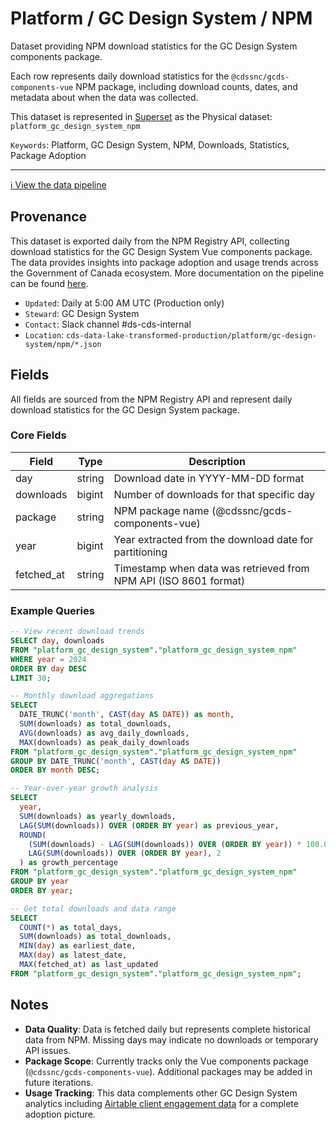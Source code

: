 # Platform / GC Design System / NPM

Dataset providing NPM download statistics for the GC Design System components package.

Each row represents daily download statistics for the `@cdssnc/gcds-components-vue` NPM package, including download counts, dates, and metadata about when the data was collected.

This dataset is represented in [Superset](https://superset.cds-snc.ca/) as the Physical dataset: `platform_gc_design_system_npm`

`Keywords`: Platform, GC Design System, NPM, Downloads, Statistics, Package Adoption

---

[:information_source: View the data pipeline](../../../pipelines/platform/gc-design-system/npm.md)

## Provenance

This dataset is exported daily from the NPM Registry API, collecting download statistics for the GC Design System Vue components package. The data provides insights into package adoption and usage trends across the Government of Canada ecosystem. More documentation on the pipeline can be found [here](../../../pipelines/platform/gc-design-system/npm.md).

* `Updated`: Daily at 5:00 AM UTC (Production only)
* `Steward`: GC Design System
* `Contact`: Slack channel #ds-cds-internal  
* `Location`: `cds-data-lake-transformed-production/platform/gc-design-system/npm/*.json`

## Fields

All fields are sourced from the NPM Registry API and represent daily download statistics for the GC Design System package.

### Core Fields

| Field | Type | Description |
|-------|------|-------------|
| day | string | Download date in YYYY-MM-DD format |
| downloads | bigint | Number of downloads for that specific day |
| package | string | NPM package name (@cdssnc/gcds-components-vue) |
| year | bigint | Year extracted from the download date for partitioning |
| fetched_at | string | Timestamp when data was retrieved from NPM API (ISO 8601 format) |

### Example Queries

```sql
-- View recent download trends
SELECT day, downloads
FROM "platform_gc_design_system"."platform_gc_design_system_npm"
WHERE year = 2024
ORDER BY day DESC
LIMIT 30;

-- Monthly download aggregations
SELECT 
  DATE_TRUNC('month', CAST(day AS DATE)) as month,
  SUM(downloads) as total_downloads,
  AVG(downloads) as avg_daily_downloads,
  MAX(downloads) as peak_daily_downloads
FROM "platform_gc_design_system"."platform_gc_design_system_npm"
GROUP BY DATE_TRUNC('month', CAST(day AS DATE))
ORDER BY month DESC;

-- Year-over-year growth analysis
SELECT 
  year,
  SUM(downloads) as yearly_downloads,
  LAG(SUM(downloads)) OVER (ORDER BY year) as previous_year,
  ROUND(
    (SUM(downloads) - LAG(SUM(downloads)) OVER (ORDER BY year)) * 100.0 / 
    LAG(SUM(downloads)) OVER (ORDER BY year), 2
  ) as growth_percentage
FROM "platform_gc_design_system"."platform_gc_design_system_npm"
GROUP BY year
ORDER BY year;

-- Get total downloads and data range
SELECT 
  COUNT(*) as total_days,
  SUM(downloads) as total_downloads,
  MIN(day) as earliest_date,
  MAX(day) as latest_date,
  MAX(fetched_at) as last_updated
FROM "platform_gc_design_system"."platform_gc_design_system_npm";
```

## Notes

- **Data Quality**: Data is fetched daily but represents complete historical data from NPM. Missing days may indicate no downloads or temporary API issues.
- **Package Scope**: Currently tracks only the Vue components package (`@cdssnc/gcds-components-vue`). Additional packages may be added in future iterations.
- **Usage Tracking**: This data complements other GC Design System analytics including [Airtable client engagement data](./airtable.md) for a complete adoption picture.
